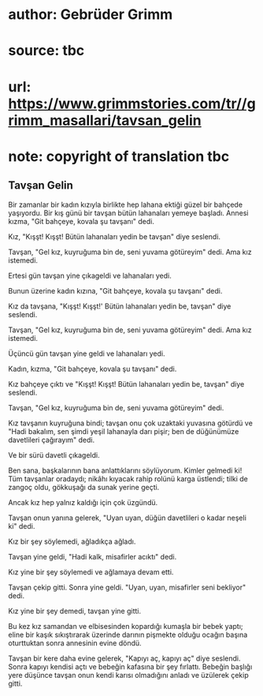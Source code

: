 # author: Gebrüder Grimm
# source: tbc
# url: https://www.grimmstories.com/tr//grimm_masallari/tavsan_gelin
# note: copyright of translation tbc

## Tavşan Gelin 

Bir zamanlar bir kadın kızıyla birlikte hep lahana ektiği güzel bir
bahçede yaşıyordu. Bir kış günü bir tavşan bütün lahanaları yemeye
başladı. Annesi kızma, "Git bahçeye, kovala şu tavşanı" dedi.

Kız, "Kışşt! Kışşt! Bütün lahanaları yedin be tavşan" diye seslendi.

Tavşan, "Gel kız, kuyruğuma bin de, seni yuvama götüreyim" dedi. Ama
kız istemedi.

Ertesi gün tavşan yine çıkageldi ve lahanaları yedi.

Bunun üzerine kadın kızına, "Git bahçeye, kovala şu tavşanı" dedi.

Kız da tavşana, "Kışşt! Kışşt!' Bütün lahanaları yedin be, tavşan"
diye seslendi.

Tavşan, "Gel kız, kuyruğuma bin de, seni yuvama götüreyim" dedi. Ama
kız istemedi.

Üçüncü gün tavşan yine geldi ve lahanaları yedi.

Kadın, kızma, "Git bahçeye, kovala şu tavşanı" dedi.

Kız bahçeye çıktı ve "Kışşt! Kışşt! Bütün lahanaları yedin be, tavşan"
diye seslendi.

Tavşan, "Gel kız, kuyruğuma bin de, seni yuvama götüreyim" dedi.

Kız tavşanın kuyruğuna bindi; tavşan onu çok uzaktaki yuvasına götürdü
ve "Hadi bakalım, sen şimdi yeşil lahanayla darı pişir; ben de
düğünümüze davetlileri çağırayım" dedi.

Ve bir sürü davetli çıkageldi.

Ben sana, başkalarının bana anlattıklarını söylüyorum. Kimler gelmedi
ki! Tüm tavşanlar oradaydı; nikâhı kıyacak rahip rolünü karga üstlendi;
tilki de zangoç oldu, gökkuşağı da sunak yerine geçti.

Ancak kız hep yalnız kaldığı için çok üzgündü.

Tavşan onun yanına gelerek, "Uyan uyan, düğün davetlileri o kadar
neşeli ki" dedi.

Kız bir şey söylemedi, ağladıkça ağladı.

Tavşan yine geldi, "Hadi kalk, misafirler acıktı" dedi.

Kız yine bir şey söylemedi ve ağlamaya devam etti.

Tavşan çekip gitti. Sonra yine geldi. "Uyan, uyan, misafirler seni
bekliyor" dedi.

Kız yine bir şey demedi, tavşan yine gitti.

Bu kez kız samandan ve elbisesinden kopardığı kumaşla bir bebek yaptı;
eline bir kaşık sıkıştırarak üzerinde darının pişmekte olduğu ocağın
başına oturttuktan sonra annesinin evine döndü.

Tavşan bir kere daha evine gelerek, "Kapıyı aç, kapıyı aç" diye
seslendi. Sonra kapıyı kendisi açtı ve bebeğin kafasına bir şey
fırlattı. Bebeğin başlığı yere düşünce tavşan onun kendi karısı
olmadığını anladı ve üzülerek çekip gitti.
